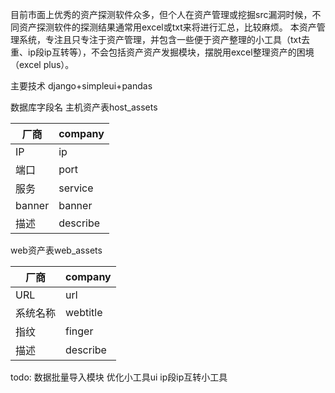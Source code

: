 目前市面上优秀的资产探测软件众多，但个人在资产管理或挖掘src漏洞时候，不同资产探测软件的探测结果通常用excel或txt来将进行汇总，比较麻烦。
本资产管理系统，专注且只专注于资产管理，并包含一些便于资产整理的小工具（txt去重、ip段ip互转等），不会包括资产资产发掘模块，摆脱用excel整理资产的困境（excel plus）。


主要技术
django+simpleui+pandas


数据库字段名
主机资产表host_assets

| 厂商 | company |
| --- | --- |
| IP | ip |
| 端口 | port |
| 服务 | service |
| banner | banner |
| 描述 | describe |

web资产表web_assets

| 厂商 | company |
| --- | --- |
| URL | url |
| 系统名称 | webtitle |
| 指纹 | finger |
| 描述 | describe |

todo:
数据批量导入模块
优化小工具ui
ip段ip互转小工具

